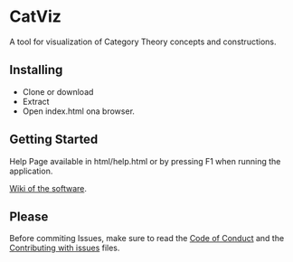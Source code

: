 # CatViz
A tool for visualization of Category Theory concepts and constructions.

## Installing

* Clone or download
* Extract
* Open index.html ona browser.

## Getting Started

Help Page available in html/help.html or by pressing F1 when running the application.

[Wiki of the software](https://github.com/gmramella/CatViz/wiki).

## Please

Before commiting Issues, make sure to read the [Code of Conduct](https://github.com/gmramella/CatViz/blob/master/CODE_OF_CONDUCT.md) and the [Contributing with issues](https://github.com/gmramella/CatViz/blob/master/CONTRIBUTING.md) files.
